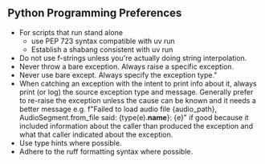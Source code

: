 ## Python Programming Preferences

* For scripts that run stand alone
  * use PEP 723 syntax compatible with uv run
  * Establish a shabang consistent with uv run
* Do not use f-strings unless you're actually doing string interpolation.
* Never throw a bare exception.  Always raise a specific exception.
* Never use bare except.  Always specify the exception type."
* When catching an exception with the intent to print info about it, always print (or log) the source exception type and message.  Generally prefer to re-raise the exception unless the cause can be known and it needs a better message e.g. f"Failed to load audio file {audio_path}, AudioSegment.from_file said: {type(e).__name__}: {e}" if good because it included information about the caller than produced the exception and what that caller indicated about the exception.
* Use type hints where possible.
* Adhere to the ruff formatting syntax where possible.

